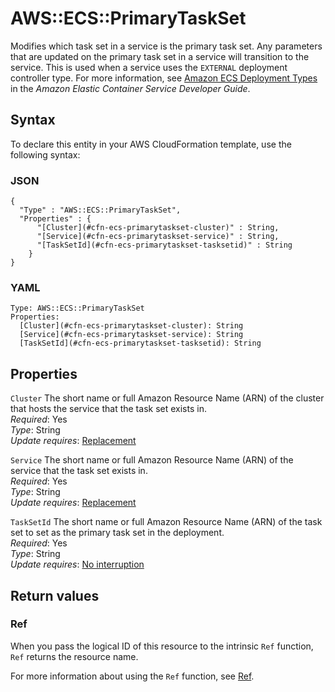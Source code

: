 # AWS::ECS::PrimaryTaskSet<a name="aws-resource-ecs-primarytaskset"></a>

Modifies which task set in a service is the primary task set\. Any parameters that are updated on the primary task set in a service will transition to the service\. This is used when a service uses the `EXTERNAL` deployment controller type\. For more information, see [Amazon ECS Deployment Types](https://docs.aws.amazon.com/AmazonECS/latest/developerguide/deployment-types.html) in the _Amazon Elastic Container Service Developer Guide_\.

## Syntax<a name="aws-resource-ecs-primarytaskset-syntax"></a>

To declare this entity in your AWS CloudFormation template, use the following syntax:

### JSON<a name="aws-resource-ecs-primarytaskset-syntax.json"></a>

```
{
  "Type" : "AWS::ECS::PrimaryTaskSet",
  "Properties" : {
      "[Cluster](#cfn-ecs-primarytaskset-cluster)" : String,
      "[Service](#cfn-ecs-primarytaskset-service)" : String,
      "[TaskSetId](#cfn-ecs-primarytaskset-tasksetid)" : String
    }
}
```

### YAML<a name="aws-resource-ecs-primarytaskset-syntax.yaml"></a>

```
Type: AWS::ECS::PrimaryTaskSet
Properties:
  [Cluster](#cfn-ecs-primarytaskset-cluster): String
  [Service](#cfn-ecs-primarytaskset-service): String
  [TaskSetId](#cfn-ecs-primarytaskset-tasksetid): String
```

## Properties<a name="aws-resource-ecs-primarytaskset-properties"></a>

`Cluster` <a name="cfn-ecs-primarytaskset-cluster"></a>
The short name or full Amazon Resource Name \(ARN\) of the cluster that hosts the service that the task set exists in\.  
_Required_: Yes  
_Type_: String  
_Update requires_: [Replacement](https://docs.aws.amazon.com/AWSCloudFormation/latest/UserGuide/using-cfn-updating-stacks-update-behaviors.html#update-replacement)

`Service` <a name="cfn-ecs-primarytaskset-service"></a>
The short name or full Amazon Resource Name \(ARN\) of the service that the task set exists in\.  
_Required_: Yes  
_Type_: String  
_Update requires_: [Replacement](https://docs.aws.amazon.com/AWSCloudFormation/latest/UserGuide/using-cfn-updating-stacks-update-behaviors.html#update-replacement)

`TaskSetId` <a name="cfn-ecs-primarytaskset-tasksetid"></a>
The short name or full Amazon Resource Name \(ARN\) of the task set to set as the primary task set in the deployment\.  
_Required_: Yes  
_Type_: String  
_Update requires_: [No interruption](https://docs.aws.amazon.com/AWSCloudFormation/latest/UserGuide/using-cfn-updating-stacks-update-behaviors.html#update-no-interrupt)

## Return values<a name="aws-resource-ecs-primarytaskset-return-values"></a>

### Ref<a name="aws-resource-ecs-primarytaskset-return-values-ref"></a>

When you pass the logical ID of this resource to the intrinsic `Ref` function, `Ref` returns the resource name\.

For more information about using the `Ref` function, see [Ref](https://docs.aws.amazon.com/AWSCloudFormation/latest/UserGuide/intrinsic-function-reference-ref.html)\.
